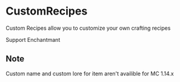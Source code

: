 # CustomRecipes

Custom Recipes allow you to customize your own crafting recipes

Support Enchantmant

## Note

Custom name and custom lore for item aren't availible for MC 1.14.x

